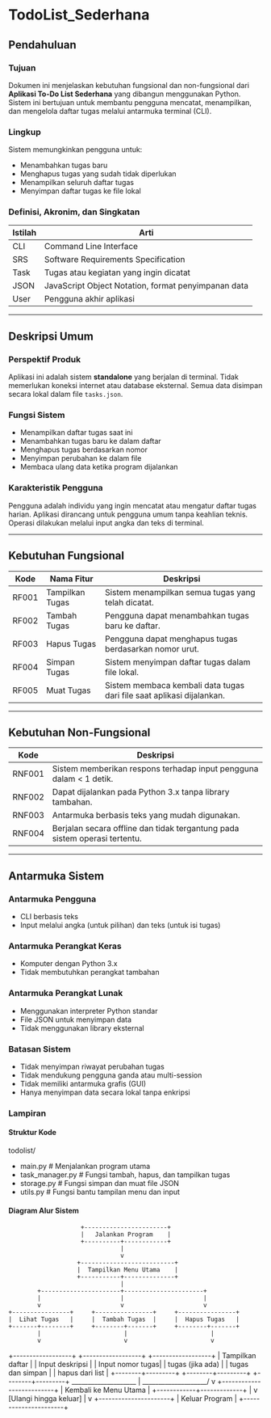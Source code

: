 # TodoList_Sederhana

## Pendahuluan

### Tujuan
Dokumen ini menjelaskan kebutuhan fungsional dan non-fungsional dari **Aplikasi To-Do List Sederhana** yang dibangun menggunakan Python. Sistem ini bertujuan untuk membantu pengguna mencatat, menampilkan, dan mengelola daftar tugas melalui antarmuka terminal (CLI).

### Lingkup
Sistem memungkinkan pengguna untuk:
- Menambahkan tugas baru
- Menghapus tugas yang sudah tidak diperlukan
- Menampilkan seluruh daftar tugas
- Menyimpan daftar tugas ke file lokal

### Definisi, Akronim, dan Singkatan

| Istilah | Arti |
|--------|------|
| CLI | Command Line Interface |
| SRS | Software Requirements Specification |
| Task | Tugas atau kegiatan yang ingin dicatat |
| JSON | JavaScript Object Notation, format penyimpanan data |
| User | Pengguna akhir aplikasi |

---

## Deskripsi Umum

### Perspektif Produk
Aplikasi ini adalah sistem **standalone** yang berjalan di terminal. Tidak memerlukan koneksi internet atau database eksternal. Semua data disimpan secara lokal dalam file `tasks.json`.

### Fungsi Sistem
- Menampilkan daftar tugas saat ini
- Menambahkan tugas baru ke dalam daftar
- Menghapus tugas berdasarkan nomor
- Menyimpan perubahan ke dalam file
- Membaca ulang data ketika program dijalankan

### Karakteristik Pengguna
Pengguna adalah individu yang ingin mencatat atau mengatur daftar tugas harian. Aplikasi dirancang untuk pengguna umum tanpa keahlian teknis. Operasi dilakukan melalui input angka dan teks di terminal.

---

## Kebutuhan Fungsional

| Kode | Nama Fitur | Deskripsi |
|------|------------|-----------|
| RF001 | Tampilkan Tugas | Sistem menampilkan semua tugas yang telah dicatat. |
| RF002 | Tambah Tugas | Pengguna dapat menambahkan tugas baru ke daftar. |
| RF003 | Hapus Tugas | Pengguna dapat menghapus tugas berdasarkan nomor urut. |
| RF004 | Simpan Tugas | Sistem menyimpan daftar tugas dalam file lokal. |
| RF005 | Muat Tugas | Sistem membaca kembali data tugas dari file saat aplikasi dijalankan. |

---

## Kebutuhan Non-Fungsional

| Kode | Deskripsi |
|------|-----------|
| RNF001 | Sistem memberikan respons terhadap input pengguna dalam < 1 detik. |
| RNF002 | Dapat dijalankan pada Python 3.x tanpa library tambahan. |
| RNF003 | Antarmuka berbasis teks yang mudah digunakan. |
| RNF004 | Berjalan secara offline dan tidak tergantung pada sistem operasi tertentu. |

---

## Antarmuka Sistem

### Antarmuka Pengguna
- CLI berbasis teks
- Input melalui angka (untuk pilihan) dan teks (untuk isi tugas)

### Antarmuka Perangkat Keras
- Komputer dengan Python 3.x
- Tidak membutuhkan perangkat tambahan

### Antarmuka Perangkat Lunak
- Menggunakan interpreter Python standar
- File JSON untuk menyimpan data
- Tidak menggunakan library eksternal

### Batasan Sistem
- Tidak menyimpan riwayat perubahan tugas
- Tidak mendukung pengguna ganda atau multi-session
- Tidak memiliki antarmuka grafis (GUI)
- Hanya menyimpan data secara lokal tanpa enkripsi

### Lampiran
#### Struktur Kode
todolist/
- main.py # Menjalankan program utama
- task_manager.py # Fungsi tambah, hapus, dan tampilkan tugas
- storage.py # Fungsi simpan dan muat file JSON
- utils.py # Fungsi bantu tampilan menu dan input

#### Diagram Alur Sistem

                        +-----------------------+
                        |   Jalankan Program    |
                        +----------+------------+
                                   |
                                   v
                       +--------------------------+
                       |  Tampilkan Menu Utama    |
                       +-----------+--------------+
                                   |
            +----------------------+----------------------+
            |                      |                      |
            v                      v                      v
    +----------------+     +----------------+     +----------------+
    |  Lihat Tugas   |     |  Tambah Tugas  |     |  Hapus Tugas   |
    +-------+--------+     +--------+-------+     +--------+-------+
            |                       |                       |
            v                       v                       v
  +------------------+     +------------------+     +------------------+
  | Tampilkan daftar |     | Input deskripsi  |     | Input nomor tugas|
  | tugas (jika ada) |     | tugas dan simpan |     | hapus dari list  |
  +--------+---------+     +--------+---------+     +--------+---------+
           \____________________    |    ____________________/
                                    v
                        +--------------------------+
                        |   Kembali ke Menu Utama  |
                        +------------+-------------+
                                     |
                                     v
                           [Ulangi hingga keluar]
                                     |
                                     v
                          +----------------------+
                          |     Keluar Program   |
                          +----------------------+
